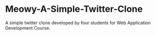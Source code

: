 # Meowy-A-Simple-Twitter-Clone
A simple twitter clone developed by four students for Web Application Development Course.
